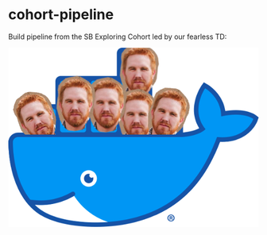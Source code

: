 # cohort-pipeline
Build pipeline from the SB Exploring Cohort led by our fearless TD:

<img src="public/images/tarr.png" alt="Rob Tar in a docker container" />

<!--
Resources used:
- https://dev.to/dariansampare/setting-up-docker-typescript-node-hot-reloading-code-changes-in-a-running-container-2b2f
-->
